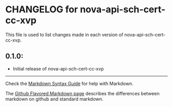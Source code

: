 # CHANGELOG for nova-api-sch-cert-cc-xvp

This file is used to list changes made in each version of nova-api-sch-cert-cc-xvp.

## 0.1.0:

* Initial release of nova-api-sch-cert-cc-xvp

- - - 
Check the [Markdown Syntax Guide](http://daringfireball.net/projects/markdown/syntax) for help with Markdown.

The [Github Flavored Markdown page](http://github.github.com/github-flavored-markdown/) describes the differences between markdown on github and standard markdown.
